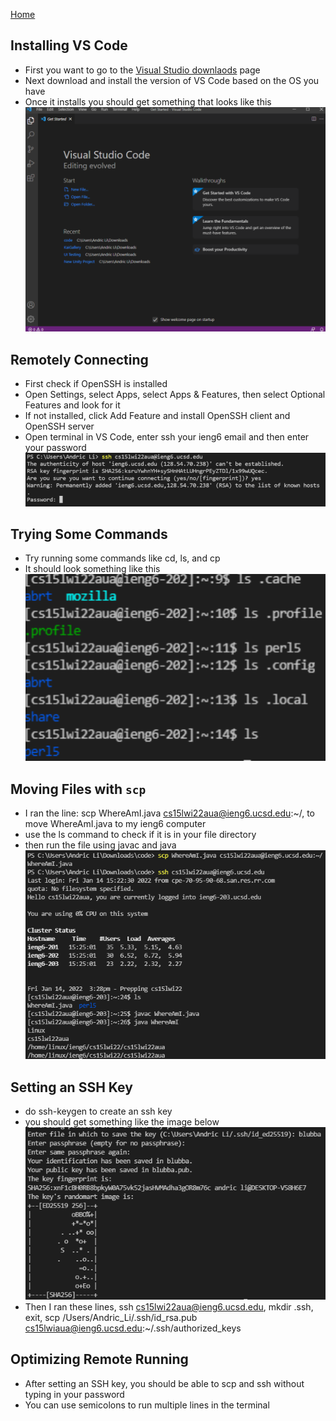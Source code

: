 [Home](index.html)
## Installing VS Code

* First you want to go to the [Visual Studio downlaods](https://code.visualstudio.com/download) page
* Next download and install the version of VS Code based on the OS you have
* Once it installs you should get something that looks like this
![Image](Image1.PNG)

## Remotely Connecting

* First check if OpenSSH is installed
* Open Settings, select Apps, select Apps & Features, then select Optional Features and look for it
* If not installed, click Add Feature and install OpenSSH client and OpenSSH server
* Open terminal in VS Code, enter ssh your ieng6 email and then enter your password
![Image](Imagesix.PNG)

## Trying Some Commands
* Try running some commands like cd, ls, and cp
* It should look something like this
![Image](Image3.PNG)

## Moving Files with `scp`
* I ran the line: scp WhereAmI.java cs15lwi22aua@ieng6.ucsd.edu:~/, to move WhereAmI.java to my ieng6 computer
* use the ls command to check if it is in your file directory
* then run the file using javac and java
![Image](Imageseven.PNG)

## Setting an SSH Key
* do ssh-keygen to create an ssh key
* you should get something like the image below
![Image](Image8.PNG)
* Then I ran these lines, ssh cs15lwi22aua@ieng6.ucsd.edu, mkdir .ssh, exit, scp /Users/Andric_Li/.ssh/id_rsa.pub cs15lwiaua@ieng6.ucsd.edu:~/.ssh/authorized_keys

## Optimizing Remote Running
* After setting an SSH key, you should be able to scp and ssh without typing in your password
* You can use semicolons to run multiple lines in the terminal
